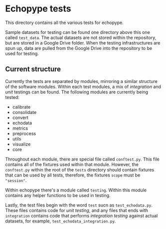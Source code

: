 # Echopype tests

This directory contains all the various tests for echopype.

Sample datasets for testing can be found one directory above this one called `test_data`.
The actual datasets are not stored within the repository, but are stored in a Google Drive folder.
When the testing infrastructures are spun up, data are pulled from the Google Drive into the repository to be used for testing.

## Current structure

Currently the tests are separated by modules, mirroring a similar structure of the software modules.
Within each test modules, a mix of *integration* and *unit* testings can be found.
The following modules are currently being tested:

- calibrate
- consolidate
- convert
- echodata
- metrics
- preprocess
- utils
- visualize
- core

Throughout each module, there are special file called `conftest.py`.
This file contains all of the fixtures used within that module.
However, the `conftest.py` within the root of the `tests` directory should contain fixtures that can be used by all tests,
therefore, the fixtures `scope` must be `"session"`.

Within echopype there's a module called `testing`. Within this module contains any helper functions to be used in testing.

Lastly, the test files begin with the word `test` sucn as `test_echodata.py`.
These files contains code for *unit testing*,
and any files that ends with `integration` contains code that performs *integration testing* against actual datasets, for example,
`test_echodata_integration.py`.
